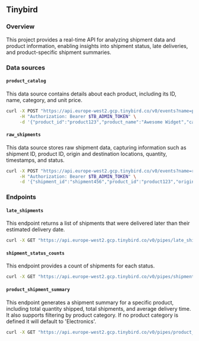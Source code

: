 
## Tinybird

### Overview

This project provides a real-time API for analyzing shipment data and product information, enabling insights into shipment status, late deliveries, and product-specific shipment summaries.

### Data sources

#### `product_catalog`

This data source contains details about each product, including its ID, name, category, and unit price.

```bash
curl -X POST "https://api.europe-west2.gcp.tinybird.co/v0/events?name=product_catalog" \
     -H "Authorization: Bearer $TB_ADMIN_TOKEN" \
     -d '{"product_id":"product123","product_name":"Awesome Widget","category":"Electronics","unit_price":29.99}'
```

#### `raw_shipments`

This data source stores raw shipment data, capturing information such as shipment ID, product ID, origin and destination locations, quantity, timestamps, and status.

```bash
curl -X POST "https://api.europe-west2.gcp.tinybird.co/v0/events?name=raw_shipments" \
     -H "Authorization: Bearer $TB_ADMIN_TOKEN" \
     -d '{"shipment_id":"shipment456","product_id":"product123","origin_location":"New York","destination_location":"Los Angeles","quantity":10,"shipment_timestamp":"2024-01-01 10:00:00","estimated_delivery_timestamp":"2024-01-05 18:00:00","actual_delivery_timestamp":"2024-01-05 17:00:00","status":"Delivered"}'
```

### Endpoints

#### `late_shipments`

This endpoint returns a list of shipments that were delivered later than their estimated delivery date.

```bash
curl -X GET "https://api.europe-west2.gcp.tinybird.co/v0/pipes/late_shipments.json?token=$TB_ADMIN_TOKEN"
```

#### `shipment_status_counts`

This endpoint provides a count of shipments for each status.

```bash
curl -X GET "https://api.europe-west2.gcp.tinybird.co/v0/pipes/shipment_status_counts.json?token=$TB_ADMIN_TOKEN"
```

#### `product_shipment_summary`

This endpoint generates a shipment summary for a specific product, including total quantity shipped, total shipments, and average delivery time.  It also supports filtering by product category.  If no product category is defined it will default to 'Electronics'.

```bash
curl -X GET "https://api.europe-west2.gcp.tinybird.co/v0/pipes/product_shipment_summary.json?token=$TB_ADMIN_TOKEN&product_category=Electronics"
```
